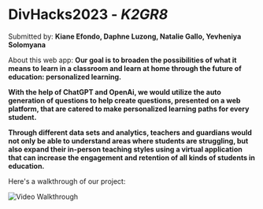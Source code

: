 # DivHacks2023 - *K2GR8*

Submitted by: **Kiane Efondo, Daphne Luzong, Natalie Gallo, Yevheniya Solomyana**

About this web app: 
**Our goal is to broaden the possibilities of what it means to learn in a classroom and learn at home through the future of education: personalized learning.**

**With the help of ChatGPT and OpenAi, we would utilize the auto generation of questions to help create questions, presented on a web platform, that are catered to make personalized learning paths for every student.**

**Through different data sets and analytics, teachers and guardians would not only be able to understand areas where students are struggling, but also expand their in-person teaching styles using a virtual application that can increase the engagement and retention of all kinds of students in education.**

Here's a walkthrough of our project:

<img src='K2GR8_Walkthrough.gif' title='Video Walkthrough' width='' alt='Video Walkthrough' />
